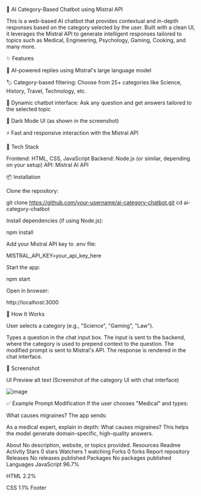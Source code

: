 🧠 AI Category-Based Chatbot using Mistral API

This is a web-based AI chatbot that provides contextual and in-depth responses based on the category selected by the user. Built with a clean UI, it leverages the Mistral API to generate intelligent responses tailored to topics such as Medical, Engineering, Psychology, Gaming, Cooking, and many more.

✨ Features

🧠 AI-powered replies using Mistral's large language model

🏷️ Category-based filtering: Choose from 25+ categories like Science, History, Travel, Technology, etc.

💬 Dynamic chatbot interface: Ask any question and get answers tailored to the selected topic

🌙 Dark Mode UI (as shown in the screenshot)

⚡ Fast and responsive interaction with the Mistral API

🚀 Tech Stack

Frontend: HTML, CSS, JavaScript
Backend: Node.js (or similar, depending on your setup)
API: Mistral AI API

📦 Installation

Clone the repository:

git clone https://github.com/your-username/ai-category-chatbot.git
cd ai-category-chatbot

Install dependencies (if using Node.js):

npm install

Add your Mistral API key to .env file:

MISTRAL_API_KEY=your_api_key_here

Start the app:

npm start

Open in browser:

http://localhost:3000

🧩 How It Works

User selects a category (e.g., "Science", "Gaming", "Law").

Types a question in the chat input box.
The input is sent to the backend, where the category is used to prepend context to the question.
The modified prompt is sent to Mistral's API.
The response is rendered in the chat interface.

📸 Screenshot

UI Preview
alt text (Screenshot of the category UI with chat interface)

![image](https://github.com/user-attachments/assets/a48514f0-b621-4446-a23b-7cdffbc39359)

✅ Example Prompt Modification
If the user chooses "Medical" and types:

What causes migraines?
The app sends:

As a medical expert, explain in depth: What causes migraines?
This helps the model generate domain-specific, high-quality answers.

About
No description, website, or topics provided.
Resources
 Readme
 Activity
Stars
 0 stars
Watchers
 1 watching
Forks
 0 forks
Report repository
Releases
No releases published
Packages
No packages published
Languages
JavaScript
96.7%
 
HTML
2.2%
 
CSS
1.1%
Footer

